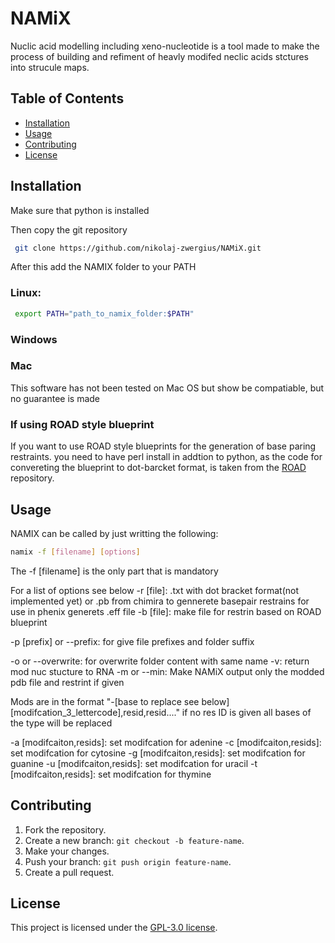 # NAMiX
Nuclic acid modelling including xeno-nucleotide is a tool made to make the process of building and refiment of heavly modifed neclic acids stctures into strucule maps.

## Table of Contents
- [Installation](#installation)
- [Usage](#usage)
- [Contributing](#contributing)
- [License](#license)

## Installation

Make sure that python is installed

Then copy the git repository
```bash
 git clone https://github.com/nikolaj-zwergius/NAMiX.git
```
After this add the NAMIX folder to your PATH

### Linux:

```bash
 export PATH="path_to_namix_folder:$PATH"
```

### Windows

### Mac

This software has not been tested on Mac OS but show be compatiable, but no guarantee is made 

### If using ROAD style blueprint
If you want to use ROAD style blueprints for the generation of base paring restraints. you need to have perl install in addtion to python, as the code for convereting the blueprint to dot-barcket format, is taken from the [ROAD](https://github.com/esa-lab/ROAD) repository.

## Usage
NAMIX can be called by just writting the following:

```bash
namix -f [filename] [options]
```
The -f [filename] is the only part that is mandatory

For a list of options see below
-r [file]: .txt with dot bracket format(not implemented yet) or .pb from chimira to gennerete basepair restrains for use in phenix generets .eff file
-b [file]: make file for restrin based on ROAD blueprint
                  
-p [prefix] or --prefix: for give file prefixes and folder suffix

-o or --overwrite: for overwrite folder content with same name 
-v: return mod nuc stucture to RNA
-m or --min: Make NAMiX output only the modded pdb file and restrint if given

Mods are in the format "-[base to replace see below] [modifcation_3_lettercode],resid,resid...."
if no res ID is given all bases of the type will be replaced                  
                  
-a [modifcaiton,resids]: set modifcation for adenine
-c [modifcaiton,resids]: set modifcation for cytosine
-g [modifcaiton,resids]: set modifcation for guanine
-u [modifcaiton,resids]: set modifcation for uracil
-t [modifcaiton,resids]: set modifcation for thymine

## Contributing
1. Fork the repository.
2. Create a new branch: `git checkout -b feature-name`.
3. Make your changes.
4. Push your branch: `git push origin feature-name`.
5. Create a pull request.

## License
This project is licensed under the [GPL-3.0 license](LICENSE).
